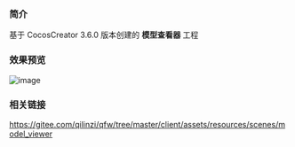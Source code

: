 ### 简介
基于 CocosCreator 3.6.0 版本创建的 **模型查看器** 工程

### 效果预览
![image](../../../gif/202206/2022062301.gif)

### 相关链接
https://gitee.com/qilinzi/qfw/tree/master/client/assets/resources/scenes/model_viewer